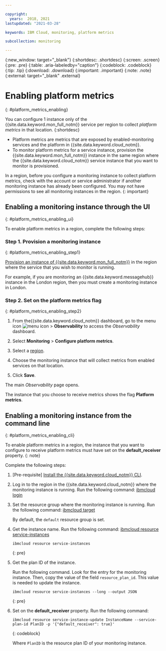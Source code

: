 ```yaml
---

copyright:
  years:  2018, 2021
lastupdated: "2021-03-28"

keywords: IBM Cloud, monitoring, platform metrics

subcollection: monitoring

---
```


{:new_window: target="_blank"}
{:shortdesc: .shortdesc}
{:screen: .screen}
{:pre: .pre}
{:table: .aria-labeledby="caption"}
{:codeblock: .codeblock}
{:tip: .tip}
{:download: .download}
{:important: .important}
{:note: .note}
{:external: target="_blank" .external}

 
# Enabling platform metrics
{: #platform_metrics_enabling}

 You can configure 1 instance only of the {{site.data.keyword.mon_full_notm}} service per region to collect *platform metrics* in that location. 
{:shortdesc}

- Platform metrics are metrics that are exposed by enabled-monitoring services and the platform in {{site.data.keyword.cloud_notm}}.
- To monitor platform metrics for a service instance, provision the {{site.data.keyword.mon_full_notm}} instance in the same region where the {{site.data.keyword.cloud_notm}} service instance that you want to monitor is provisioned. 

In a region, before you configure a monitoring instance to collect platform metrics, check with the account or service administrator if another monitoring instance has already been configured. You may not have permissions to see all monitoring instances in the region.
{: important}

## Enabling a monitoring instance through the UI
{: #platform_metrics_enabling_ui}

To enable platform metrics in a region, complete the following steps:

### Step 1. Provision a monitoring instance
{: #platform_metrics_enabling_step1}

[Provision an instance of {{site.data.keyword.mon_full_notm}}](/docs/monitoring?topic=monitoring-provision) in the region where the service that you wish to monitor is running.  

For example, if you are monitoring an {{site.data.keyword.messagehub}} instance in the London region, then you must create a monitoring instance in London.

### Step 2. Set on the platform metrics flag 
{: #platform_metrics_enabling_step2}

1. From the{{site.data.keyword.cloud_notm}} dashboard, go to the menu icon ![menu icon](../../../icons/icon_hamburger.svg) &gt; **Observability** to access the *Observability* dashboard.

2. Select **Monitoring** &gt; **Configure platform metrics**. 

3. Select a [region](/docs/monitoring?topic=monitoring-endpoints#endpoints_regions). 

4. Choose the monitoring instance that will collect metrics from enabled services on that location. 

5. Click **Save**. 

The main *Observability* page opens.

The instance that you choose to receive metrics shows the flag **Platform metrics**.


## Enabling a monitoring instance from the command line
{: #platform_metrics_enabling_cli}

To enable platform metrics in a region, the instance that you want to configure to receive platform metrics must have set on the **default_receiver** property.
{: note}

Complete the following steps:

1. [Pre-requisite] [Install the {{site.data.keyword.cloud_notm}} CLI](/docs/cli?topic=cli-install-ibmcloud-cli).

2. Log in to the region in the {{site.data.keyword.cloud_notm}} where the monitoring instance is running. Run the following command: [ibmcloud login](/docs/cli?topic=cli-ibmcloud_cli#ibmcloud_login)

3. Set the resource group where the monitoring instance is running. Run the following command: [ibmcloud target](/docs/cli?topic=cli-ibmcloud_cli#ibmcloud_target)

    By default, the `default` resource group is set.

4. Get the instance name. Run the following command: [ibmcloud resource service-instances](/docs/cli?topic=cli-ibmcloud_commands_resource#ibmcloud_resource_service_instances)

    ```
    ibmcloud resource service-instances
    ```
    {: pre}

5. Get the plan ID of the instance. 

    Run the following command. Look for the entry for the monitoring instance. Then, copy the value of the field `resource_plan_id`. This value is needed to update the instance.

    ```
    ibmcloud resource service-instances --long --output JSON
    ```
    {: pre}

5. Set on the **default_receiver** property. Run the following command:

    ```
    ibmcloud resource service-instance-update InstanceName --service-plan-id PlanID -p '{"default_receiver": true}'
    ```
    {: codeblock}

    Where `PlanID` is the resource plan ID of your monitoring instance.
    


